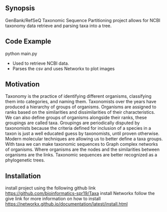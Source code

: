 ## Synopsis

GenBank/RefSeQ Taxonomic Sequence Partitioning project allows for NCBI taxonomy data retrieve and parsing taxa into a tree.

## Code Example
python main.py
- Used to retrieve NCBI data.
- Parses the csv and uses Networkx to plot images

## Motivation
Taxonomy is the practice of identifying different organisms, classifying them into categories, and naming them. Taxonomists over the years have produced a hierarchy of groups of organisms.
Organisms are assigned to ranks based on the similarities and dissimilarities of their characteristics. We can also define groups of organisms alongside their ranks, these groupings are called taxa. Groupings are periodically disputed by taxonomists because the criteria defined for inclusion of a species in a taxon is just a well educated guess by taxonomists, until proven otherwise.
Modern molecular techniques are allowing us to better define a taxa groups. With taxa we can make taxonomic sequences to Graph complex networks of organisms. Where organisms are the nodes and the similarities between organisms are the links. Taxonomic sequences are better recognized as a phylogenetic trees.

## Installation
install project using the following github link https://github.com/bioinformatics-spr19/Taxa
install Networkx follow the give link for more information on how to install https://networkx.github.io/documentation/latest/install.html

